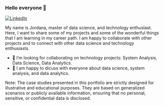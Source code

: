 ### Hello everyone 👋
[![LinkedIn](https://img.shields.io/badge/-LinkedIn-blue?style=flat-square&logo=Linkedin&logoColor=white&link=https://www.linkedin.com/in/Yourprofile/)](https://www.linkedin.com/in/jordana-izquierdo)

My name is Jordana, master of data science, and technology enthusiast. Here, I want to share some of my projects and some of the wonderful things that I am learning in my career path. I am happy to collaborate with other projects and to connect with other data science and technology enthusiasts. 

- 👯 I’m looking for collaborating on technology projects: System Analysis, Data Science, Data Analytics.
- 💬 I am happy to dicuss with everyone about data science, system analysis, and data analytics.


Note: The case studies presented in this portfolio are strictly designed for illustrative and educational purposes. They are based on generalized scenarios or publicly available information, ensuring that no personal, sensitive, or confidential data is disclosed. 
